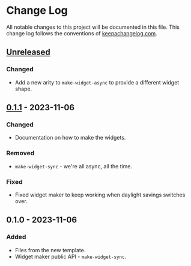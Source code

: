 # Change Log
All notable changes to this project will be documented in this file. This change log follows the conventions of [keepachangelog.com](http://keepachangelog.com/).

## [Unreleased]
### Changed
- Add a new arity to `make-widget-async` to provide a different widget shape.

## [0.1.1] - 2023-11-06
### Changed
- Documentation on how to make the widgets.

### Removed
- `make-widget-sync` - we're all async, all the time.

### Fixed
- Fixed widget maker to keep working when daylight savings switches over.

## 0.1.0 - 2023-11-06
### Added
- Files from the new template.
- Widget maker public API - `make-widget-sync`.

[Unreleased]: https://github.com/your-name/note_lang/compare/0.1.1...HEAD
[0.1.1]: https://github.com/your-name/note_lang/compare/0.1.0...0.1.1
